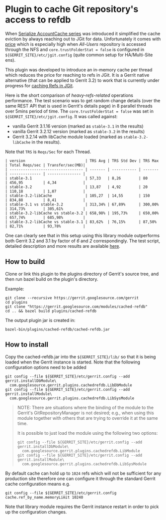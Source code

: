# Plugin to cache Git repository's access to refdb

When [Serialize AccountCache series](https://gerrit-review.googlesource.com/c/gerrit/+/260992)
was introduced it simplified the cache eviction by always reaching out to JGit
for data. Unfortunately it comes with
[price](https://bugs.chromium.org/p/gerrit/issues/detail?id=14945)
which is especially high when *All-Users* repository is accessed through the
NFS and `core.trustFolderStat = false` is configured in
`${GERRIT_SITE}/etc/jgit.config` (quite common setup for HA/Multi-Site ens).

This plugin was developed to introduce an in-memory cache per thread which
reduces the price for reaching to refs in JGit. It is a Gerrit native
alternative (that can be applied to Gerrit 3.2) to work that is currently
under progress for [caching Refs in JGit](https://git.eclipse.org/r/c/jgit/jgit/+/186205).

Here is the short comparison of _heavy-refs-related_ operations performance.
The test scenario was to get random change details (over the same REST API that
is used in Gerrit's details page) in 8 parallel threads over 5mins period of
time. The `core.trustFolderStat = false` was set in
`${GERRIT_SITE}/etc/jgit.config`.
It was called against:
* vanilla Gerrit 3.1.16 version (marked as `stable-3.1` in the results)
* vanilla Gerrit 3.2.12 version (marked as `stable-3.2` in the results)
* Gerrit 3.2.14 with libCache module loaded (marked as `stable-3.2-libCache` in
  the results).

Note that `TRS` is `Reqs/Sec` for each Thread.

```
| version                           | TRS Avg | TRS Std Dev | TRS Max | Total Reqs/sec | Transfer/sec(MB)|
| --------------------------------- | ------- | ----------- | ------- | -------------- | --------------- |
| stable-3.1                        | 57,33   | 8,26        | 80      | 456,95         | 4,34            |
| stable-3.2                        | 13,87   | 4,92        | 20      | 110,18         | 1,07            |
| stable-3.2-libCache               | 105,27  | 14,55       | 150     | 834,88         | 8,41            |
| stable-3.1 vs stable-3.2          | 313,34% | 67,89%      | 300,00% | 314,73%        | 305,61%         |
| stable-3.2-libCache vs stable-3.2 | 658,98% | 195,73%     | 650,00% | 657,74%        | 685,98%         |
| stable-3.2-libCache vs stable-3.1 | 83,62%  | 76,15%      | 87,50%  | 82,71%         | 93,78%          |
```

One can clearly see that in this setup using this library module outperforms both
Gerrit 3.2 and 3.1 by factor of *6* and *2* correspondingly.
The test script, detailed description and more results are available
[here](https://gist.github.com/geminicaprograms/b2cae199793f0f2b18759a803000447f).

## How to build

Clone or link this plugin to the plugins directory of Gerrit's source tree,
and then run bazel build on the plugin's directory.

Example:

```
git clone --recursive https://gerrit.googlesource.com/gerrit
cd plugins
git clone "https://gerrit.googlesource.com/modules/cached-refdb"
cd .. && bazel build plugins/cached-refdb
```

The output plugin jar is created in:

```
bazel-bin/plugins/cached-refdb/cached-refdb.jar
```

## How to install

Copy the cached-refdb.jar into the `${GERRIT_SITE}/lib/` so that it is
being loaded when the Gerrit instance is started. Note that the following
configuration options need to be added

```
git config --file ${GERRIT_SITE}/etc/gerrit.config --add gerrit.installDbModule\
  com.googlesource.gerrit.plugins.cachedrefdb.LibDbModule
git config --file ${GERRIT_SITE}/etc/gerrit.config --add gerrit.installModule\
  com.googlesource.gerrit.plugins.cachedrefdb.LibSysModule
```

> NOTE: There are situations where the binding of the module to the Gerrit's
> GitRepositoryManager is not desired; e.g., when using this module together
> with others that are trying to override it at the same time.
>
> It is possible to just load the module using the following two options:
>
> ```
> git config --file ${GERRIT_SITE}/etc/gerrit.config --add gerrit.installDbModule\
>   com.googlesource.gerrit.plugins.cachedrefdb.LibModule
> git config --file ${GERRIT_SITE}/etc/gerrit.config --add gerrit.installModule\
>   com.googlesource.gerrit.plugins.cachedrefdb.LibSysModule
> ```

By default cache can hold up to `1024` refs which will not be sufficient for
any production site therefore one can configure it through the standard Gerrit
cache configuration means e.g.

```
git config --file ${GERRIT_SITE}/etc/gerrit.config cache.ref_by_name.memoryLimit 10240
```

Note that library module requires the Gerrit instance restart in order to pick
up the configuration changes.